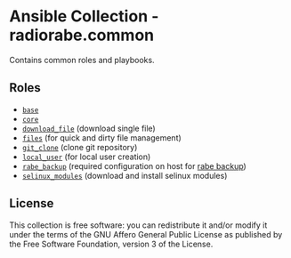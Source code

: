 # Ansible Collection - radiorabe.common

Contains common roles and playbooks.

## Roles

* [`base`](https://github.com/radiorabe/ansible-collection-common/tree/main/roles/base)
* [`core`](https://github.com/radiorabe/ansible-collection-common/tree/main/roles/core)
* [`download_file`](https://github.com/radiorabe/ansible-collection-common/tree/main/roles/download_file) (download single file)
* [`files`](https://github.com/radiorabe/ansible-collection-common/tree/main/roles/files) (for quick and dirty file management)
* [`git_clone`](https://github.com/radiorabe/ansible-collection-common/tree/main/roles/git_clone) (clone git repository)
* [`local_user`](https://github.com/radiorabe/ansible-collection-common/tree/main/roles/local_user) (for local user creation)
* [`rabe_backup`](https://github.com/radiorabe/ansible-collection-common/tree/main/roles/rabe_backup) (required configuration on host for [rabe backup](https://github.com/radiorabe/backup))
* [`selinux_modules`](https://github.com/radiorabe/ansible-collection-common/tree/main/roles/selinux_modules) (download and install selinux modules)

## License

This collection is free software: you can redistribute it and/or modify it under the terms of the GNU Affero General Public License as published by the Free Software Foundation, version 3 of the License.
